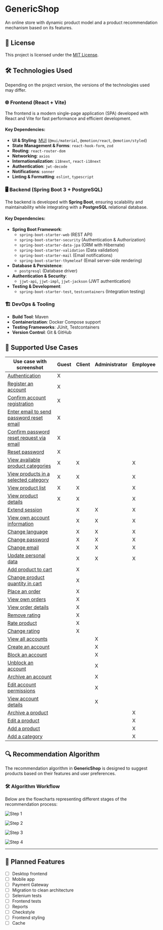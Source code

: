 
# **GenericShop**
An online store with dynamic product model and a product recommendation mechanism based on its features.

## 📜 License
This project is licensed under the [MIT License](LICENSE).

## 🛠️ Technologies Used
Depending on the project version, the versions of the technologies used may differ.

### 🌐 Frontend (React + Vite)
The frontend is a modern single-page application (SPA) developed with React and Vite for fast performance and efficient development.

#### Key Dependencies:
- **UI & Styling**: [MUI](https://mui.com/) (`@mui/material`, `@emotion/react`, `@emotion/styled`)
- **State Management & Forms**: `react-hook-form`, `zod`
- **Routing**: `react-router-dom`
- **Networking**: `axios`
- **Internationalization**: `i18next`, `react-i18next`
- **Authentication**: `jwt-decode`
- **Notifications**: `sonner`
- **Linting & Formatting**: `eslint`, `typescript`

### 🖥️ Backend (Spring Boot 3 + PostgreSQL)
The backend is developed with **Spring Boot**, ensuring scalability and maintainability while integrating with a **PostgreSQL** relational database.

#### Key Dependencies:
- **Spring Boot Framework**:
  - `spring-boot-starter-web` (REST API)
  - `spring-boot-starter-security` (Authentication & Authorization)
  - `spring-boot-starter-data-jpa` (ORM with Hibernate)
  - `spring-boot-starter-validation` (Data validation)
  - `spring-boot-starter-mail` (Email notifications)
  - `spring-boot-starter-thymeleaf` (Email server-side rendering)
- **Database & Persistence**:
  - `postgresql` (Database driver)
- **Authentication & Security**:
  - `jjwt-api`, `jjwt-impl`, `jjwt-jackson` (JWT authentication)
- **Testing & Development**:
  - `spring-boot-starter-test`, `testcontainers` (Integration testing)

### 🏗️ DevOps & Tooling
- **Build Tool**: Maven
- **Containerization**: Docker Compose support
- **Testing Frameworks**: JUnit, Testcontainers
- **Version Control**: Git & GitHub

## 📌 Supported Use Cases

| Use case with screenshot | Guest | Client | Administrator | Employee |
|----------|-------|--------|--------------|----------|
| [Authentication](docs/use_cases/authentication.png) | X | | | |
| [Register an account](docs/use_cases/register_account.png) | X | | | |
| [Confirm account registration](docs/use_cases/confirm_registration.png) | X | | | |
| [Enter email to send password reset email](docs/use_cases/password_reset_email.png) | X | | | |
| [Confirm password reset request via email](docs/use_cases/password_reset_confirm.png) | X | | | |
| [Reset password](docs/use_cases/reset_password.png) | X | | | |
| [View available product categories](docs/use_cases/view_categories.png) | X | X | | X |
| [View products in a selected category](docs/use_cases/view_products_category.png) | X | X | | X |
| [View product list](docs/use_cases/view_product_list.png) | X | X | | X |
| [View product details](docs/use_cases/view_product_details.png) | X | X | | X |
| [Extend session](docs/use_cases/extend_session.png) | | X | X | X |
| [View own account information](docs/use_cases/view_account_info.png) | | X | X | X |
| [Change language](docs/use_cases/change_language.png) | | X | X | X |
| [Change password](docs/use_cases/change_password.png) | | X | X | X |
| [Change email](docs/use_cases/change_email.png) | | X | X | X |
| [Update personal data](docs/use_cases/update_personal_data.png) | | X | X | X |
| [Add product to cart](docs/use_cases/add_to_cart.png) | | X | | |
| [Change product quantity in cart](docs/use_cases/change_cart_quantity.png) | | X | | |
| [Place an order](docs/use_cases/place_order.png) | | X | | |
| [View own orders](docs/use_cases/view_orders.png) | | X | | |
| [View order details](docs/use_cases/view_order_details.png) | | X | | |
| [Remove rating](docs/use_cases/remove_rating.png) | | X | | |
| [Rate product](docs/use_cases/rate_product.png) | | X | | |
| [Change rating](docs/use_cases/change_rating.png) | | X | | |
| [View all accounts](docs/use_cases/view_all_accounts.png) | | | X | |
| [Create an account](docs/use_cases/create_account.png) | | | X | |
| [Block an account](docs/use_cases/block_account.png) | | | X | |
| [Unblock an account](docs/use_cases/unblock_account.png) | | | X | |
| [Archive an account](docs/use_cases/archive_account.png) | | | X | |
| [Edit account permissions](docs/use_cases/edit_account_permissions.png) | | | X | |
| [View account details](docs/use_cases/view_account_details.png) | | | X | |
| [Archive a product](docs/use_cases/archive_product.png) | | | | X |
| [Edit a product](docs/use_cases/edit_product.png) | | | | X |
| [Add a product](docs/use_cases/add_product.png) | | | | X |
| [Add a category](docs/use_cases/add_category.png) | | | | X |

## 🔍 Recommendation Algorithm
The recommendation algorithm in **GenericShop** is designed to suggest products based on their features and user preferences.

### 🛠 Algorithm Workflow
Below are the flowcharts representing different stages of the recommendation process:

   ![Step 1](docs/diagrams/recomendation_algorithm_part1.png)

   ![Step 2](docs/diagrams/recomendation_algorithm_part2.png)

   ![Step 3](docs/diagrams/recomendation_algorithm_part3.png)
   
   ![Step 4](docs/diagrams/recomendation_algorithm_part4.png)

---

## 🚀 Planned Features
- [ ] Desktop frontend
- [ ] Mobile app
- [ ] Payment Gateway
- [ ] Migration to clean architecture
- [ ] Selenium tests
- [ ] Frontend tests
- [ ] Reports
- [ ] Checkstyle
- [ ] Frontend styling
- [ ] Cache